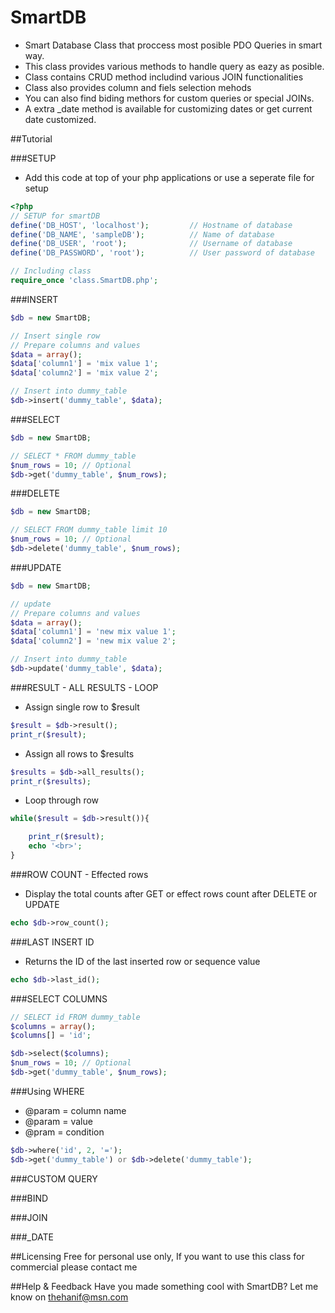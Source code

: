 SmartDB
=======
- Smart Database Class that proccess most posible PDO Queries in smart way.
- This class provides various methods to handle query as eazy as posible.
- Class contains CRUD method includind various JOIN functionalities
- Class also provides column and fiels selection mehods
- You can also find biding methors for custom queries or special JOINs.
- A extra _date method is available for customizing dates or get current date customized.


##Tutorial

###SETUP
- Add this code at top of your php applications or use a seperate file for setup
```PHP
<?php 
// SETUP for smartDB
define('DB_HOST', 'localhost');			// Hostname of database
define('DB_NAME', 'sampleDB');			// Name of database
define('DB_USER', 'root');				// Username of database
define('DB_PASSWORD', 'root');			// User password of database

// Including class
require_once 'class.SmartDB.php';
```

###INSERT
```PHP
$db = new SmartDB;

// Insert single row
// Prepare columns and values
$data = array();
$data['column1'] = 'mix value 1';
$data['column2'] = 'mix value 2';

// Insert into dummy_table
$db->insert('dummy_table', $data);
```

###SELECT
```PHP
$db = new SmartDB;

// SELECT * FROM dummy_table
$num_rows = 10; // Optional
$db->get('dummy_table', $num_rows);
```

###DELETE
```PHP
$db = new SmartDB;

// SELECT FROM dummy_table limit 10
$num_rows = 10; // Optional
$db->delete('dummy_table', $num_rows);
```

###UPDATE
```PHP
$db = new SmartDB;

// update
// Prepare columns and values
$data = array();
$data['column1'] = 'new mix value 1';
$data['column2'] = 'new mix value 2';

// Insert into dummy_table
$db->update('dummy_table', $data);
```

###RESULT - ALL RESULTS - LOOP
- Assign single row to $result
```PHP
$result = $db->result();
print_r($result);
```
- Assign all rows to $results
```PHP
$results = $db->all_results();
print_r($results);
```
- Loop through row
```PHP
while($result = $db->result()){

	print_r($result);
	echo '<br>';
}
```

###ROW COUNT - Effected rows
- Display the total counts after GET or effect rows count after DELETE or UPDATE
```PHP
echo $db->row_count();
```

###LAST INSERT ID
- Returns the ID of the last inserted row or sequence value
```PHP
echo $db->last_id();
```

###SELECT COLUMNS
```PHP
// SELECT id FROM dummy_table
$columns = array();
$columns[] = 'id';

$db->select($columns);
$num_rows = 10; // Optional
$db->get('dummy_table', $num_rows);
```

###Using WHERE
- @param = column name
- @param = value
- @pram = condition
```PHP
$db->where('id', 2, '=');
$db->get('dummy_table') or $db->delete('dummy_table');
```

###CUSTOM QUERY

###BIND

###JOIN

###_DATE

##Licensing
Free for personal use only, If you want to use this class for commercial please contact me

##Help & Feedback
Have you made something cool with SmartDB? Let me know on thehanif@msn.com
